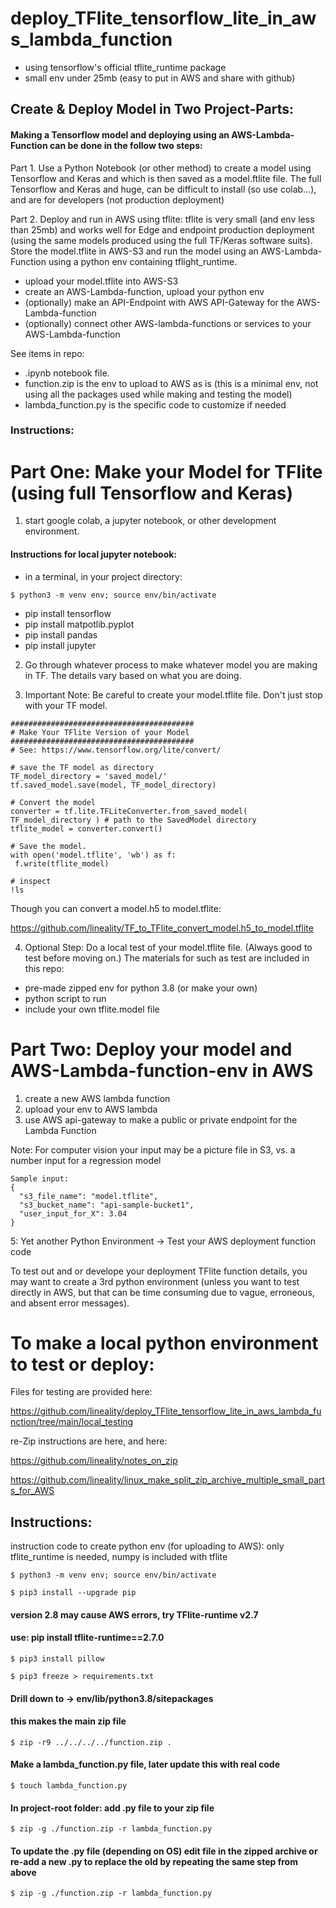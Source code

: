 # deploy_TFlite_tensorflow_lite_in_aws_lambda_function
- using tensorflow's official tflite_runtime package 
- small env under 25mb (easy to put in AWS and share with github)


## Create & Deploy Model in Two Project-Parts:

#### Making a Tensorflow model and deploying using an AWS-Lambda-Function can be done in the follow two steps:

Part 1. Use a Python Notebook (or other method) to create a model using Tensorflow and Keras and which is then saved as a model.ftlite file. The full Tensorflow and Keras and huge, can be difficult to install (so use colab...), and are for developers (not production deployment)

Part 2. Deploy and run in AWS using tflite: tflite is very small (and env less than 25mb) and works well for Edge and endpoint production deployment (using the same models produced using the full TF/Keras software suits). Store the model.tflite in AWS-S3 and run the model using an AWS-Lambda-Function using a python env containing tflight_runtime. 
- upload your model.tflite into AWS-S3
- create an AWS-Lambda-function, upload your python env
- (optionally) make an API-Endpoint with AWS API-Gateway for the AWS-Lambda-function
- (optionally) connect other AWS-lambda-functions or services to your AWS-Lambda-function

See items in repo:
- .ipynb notebook file.
- function.zip is the env to upload to AWS as is (this is a minimal env, not using all the packages used while making and testing the model)
- lambda_function.py is the specific code to customize if needed


### Instructions:

# Part One: Make your Model for TFlite (using full Tensorflow and Keras)

1. start google colab, a jupyter notebook, or other development environment.
#### Instructions for local jupyter notebook:
- in a terminal, in your project directory: 
```
$ python3 -m venv env; source env/bin/activate
```
- pip install tensorflow
- pip install matpotlib.pyplot
- pip install pandas
- pip install jupyter

2. Go through whatever process to make whatever model you are making in TF. The details vary based on what you are doing.

3. Important Note: Be careful to create your model.tflite file. Don't just stop with your TF model. 



```
#########################################
# Make Your TFlite Version of your Model
#########################################
# See: https://www.tensorflow.org/lite/convert/
 
# save the TF model as directory
TF_model_directory = 'saved_model/'
tf.saved_model.save(model, TF_model_directory)
 
# Convert the model
converter = tf.lite.TFLiteConverter.from_saved_model( TF_model_directory ) # path to the SavedModel directory
tflite_model = converter.convert()
 
# Save the model.
with open('model.tflite', 'wb') as f:
 f.write(tflite_model)
 
# inspect
!ls
```
Though you can convert a model.h5 to model.tflite: 

https://github.com/lineality/TF_to_TFlite_convert_model.h5_to_model.tflite


4. Optional Step: Do a local test of your model.tflite file. (Always good to test before moving on.) The materials for such as test are included in this repo:
- pre-made zipped env for python 3.8 (or make your own)
- python script to run
- include your own tflite.model file


# Part Two: Deploy your model and AWS-Lambda-function-env in AWS

1. create a new AWS lambda function
2. upload your env to AWS lambda
3. use AWS api-gateway to make a public or private endpoint for the Lambda Function

Note: For computer vision your input may be a picture file in S3, vs. a number input for a regression model

```
Sample input:
{
  "s3_file_name": "model.tflite",
  "s3_bucket_name": "api-sample-bucket1",
  "user_input_for_X": 3.04
}
```

5: Yet another Python Environment -> Test your AWS deployment function code

To test out and or develope your deployment TFlite function details, you may want to create a 3rd python environment (unless you want to test directly in AWS, but that can be time consuming due to vague, erroneous, and absent error messages). 


# To make a local python environment to test or deploy: 

Files for testing are provided here:

https://github.com/lineality/deploy_TFlite_tensorflow_lite_in_aws_lambda_function/tree/main/local_testing

re-Zip instructions are here, and here:

https://github.com/lineality/notes_on_zip 

https://github.com/lineality/linux_make_split_zip_archive_multiple_small_parts_for_AWS 

## Instructions:


instruction code to create python env (for uploading to AWS):
only tflite_runtime is needed, numpy is included with tflite

```
$ python3 -m venv env; source env/bin/activate

$ pip3 install --upgrade pip
```

#### **version 2.8 may cause AWS errors, try TFlite-runtime v2.7**
#### use: pip install tflite-runtime==2.7.0
```
$ pip3 install pillow

$ pip3 freeze > requirements.txt
```

####  Drill down to -> env/lib/python3.8/sitepackages
#### this makes the main zip file
```
$ zip -r9 ../../../../function.zip .
```

#### Make a lambda_function.py file, later update this with real code
```
$ touch lambda_function.py
```

#### In project-root folder: add .py file to your zip file
```
$ zip -g ./function.zip -r lambda_function.py
```

#### To update the .py file (depending on OS) edit file in the zipped archive or re-add a new .py to replace the old by repeating the same step from above
```
$ zip -g ./function.zip -r lambda_function.py
```



